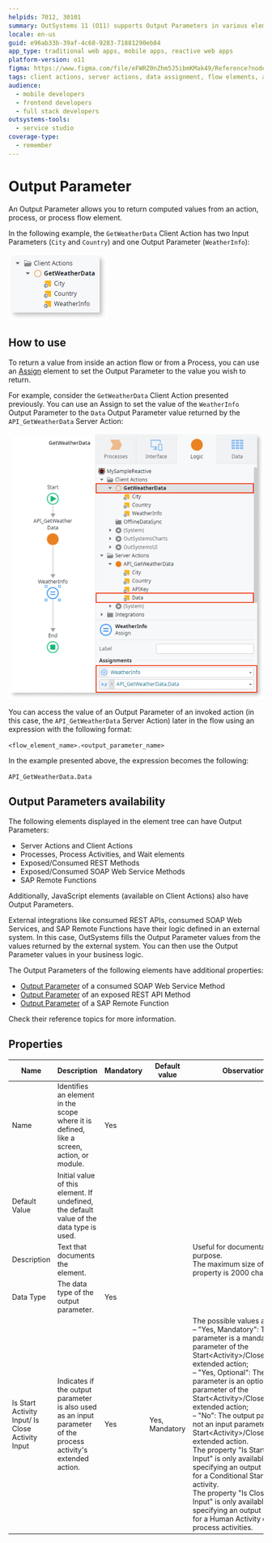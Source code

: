 ```yaml
---
helpids: 7012, 30101
summary: OutSystems 11 (O11) supports Output Parameters in various elements, enabling the return of computed values from actions and integrations.
locale: en-us
guid: e96ab33b-39af-4c68-9283-71881290eb84
app_type: traditional web apps, mobile apps, reactive web apps
platform-version: o11
figma: https://www.figma.com/file/eFWRZ0nZhm5J5ibmKMak49/Reference?node-id=843:1487
tags: client actions, server actions, data assignment, flow elements, api integration
audience:
  - mobile developers
  - frontend developers
  - full stack developers
outsystems-tools:
  - service studio
coverage-type:
  - remember
---
```


# Output Parameter


An Output Parameter allows you to return computed values from an action, process, or process flow element.

In the following example, the `GetWeatherData` Client Action has two Input Parameters (`City` and `Country`) and one Output Parameter (`WeatherInfo`):

![Screenshot showing the 'GetWeatherData' Client Action with Input Parameters 'City' and 'Country' and Output Parameter 'WeatherInfo'.](images/input-parameter-client-action-example-ss.png "Client Action Input Parameters Example")

## How to use

To return a value from inside an action flow or from a Process, you can use an [Assign](class-assign.md) element to set the Output Parameter to the value you wish to return.

For example, consider the `GetWeatherData` Client Action presented previously. You can use an Assign to set the value of the `WeatherInfo` Output Parameter to the `Data` Output Parameter value returned by the `API_GetWeatherData` Server Action:

![Screenshot illustrating how to assign a value to the 'WeatherInfo' Output Parameter in the 'GetWeatherData' Client Action.](images/output-parameter-example-ss.png "Assigning Value to Output Parameter")

You can access the value of an Output Parameter of an invoked action (in this case, the `API_GetWeatherData` Server Action) later in the flow using an expression with the following format:

`<flow_element_name>.<output_parameter_name>`

In the example presented above, the expression becomes the following:

`API_GetWeatherData.Data`

## Output Parameters availability

The following elements displayed in the element tree can have Output Parameters:

* Server Actions and Client Actions
* Processes, Process Activities, and Wait elements
* Exposed/Consumed REST Methods
* Exposed/Consumed SOAP Web Service Methods
* SAP Remote Functions

Additionally, JavaScript elements (available on Client Actions) also have Output Parameters.

External integrations like consumed REST APIs, consumed SOAP Web Services, and SAP Remote Functions have their logic defined in an external system. In this case, OutSystems fills the Output Parameter values from the values returned by the external system. You can then use the Output Parameter values in your business logic.

The Output Parameters of the following elements have additional properties:

* [Output Parameter](servicestudio-plugin-soap-soapactionoutput.md) of a consumed SOAP Web Service Method
* [Output Parameter](servicestudio-plugin-restservice-restserviceactionoutput.md) of an exposed REST API Method
* [Output Parameter](servicestudio-plugin-sap-sapactionoutput.md) of a SAP Remote Function

Check their reference topics for more information.

## Properties

<table markdown="1">
<thead>
<tr>
<th>Name</th>
<th>Description</th>
<th>Mandatory</th>
<th>Default value</th>
<th>Observations</th>
</tr>
</thead>
<tbody>
<tr>
<td title="Name">Name</td>
<td>Identifies an element in the scope where it is defined, like a screen, action, or module.</td>
<td>Yes</td>
<td></td>
<td></td>
</tr>
<tr>
<td title="Default Value">Default Value</td>
<td>Initial value of this element. If undefined, the default value of the data type is used.</td>
<td></td>
<td></td>
<td></td>
</tr>
<tr>
<td title="Description">Description</td>
<td>Text that documents the element.</td>
<td></td>
<td></td>
<td>Useful for documentation purpose.<br/>The maximum size of this property is 2000 characters.</td>
</tr>
<tr>
<td title="Data Type">Data Type</td>
<td>The data type of the output parameter.</td>
<td>Yes</td>
<td></td>
<td></td>
</tr>
<tr>
<td title="Is Start Activity Input/ Is Close Activity Input">Is Start Activity Input/ Is Close Activity Input</td>
<td>Indicates if the output parameter is also used as an input parameter of the process activity's extended action.</td>
<td>Yes</td>
<td>Yes, Mandatory</td>
<td>The possible values are:<br/>
        – "Yes, Mandatory": The output parameter is a mandatory input parameter of the Start&lt;Activity&gt;/Close&lt;Activity&gt; extended action;<br/>
        – "Yes, Optional": The output parameter is an optional input parameter of the Start&lt;Activity&gt;/Close&lt;Activity&gt; extended action;<br/>
        – "No": The output parameter is not an input parameter of the Start&lt;Activity&gt;/Close&lt;Activity&gt; extended action.<br/>
        The property "Is Start Activity Input" is only available when specifying an output parameter for a Conditional Start process activity.<br/>
        The property "Is Close Activity Input" is only available when specifying an output parameter for a Human Activity or a Wait process activities.</td>
</tr>
</tbody>
</table>


